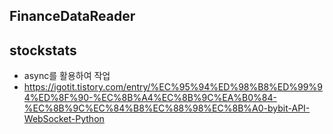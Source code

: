 


## FinanceDataReader

## stockstats




- async를 활용하여 작업
- https://igotit.tistory.com/entry/%EC%95%94%ED%98%B8%ED%99%94%ED%8F%90-%EC%8B%A4%EC%8B%9C%EA%B0%84-%EC%8B%9C%EC%84%B8%EC%88%98%EC%8B%A0-bybit-API-WebSocket-Python